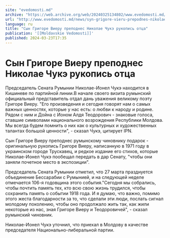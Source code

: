 ```yaml
---
site: "evedomosti.md"
archive: "https://web.archive.org/web/20240325134802/www.evedomosti.md/news/syn-grigore-vieru-prepodnes-nikolae-chuke-rukopis-otca"
url: "http://www.evedomosti.md/news/syn-grigore-vieru-prepodnes-nikolae-chuke-rukopis-otca"
language: ru
title: "Сын Григоре Виеру преподнес Николае Чукэ рукопись отца"
publication: '[[Moldavskie Vedomosti]]'
published: 2024-03-23T17:35
---
```


# Сын Григоре Виеру преподнес Николае Чукэ рукопись отца

Председатель Сената Румынии Николае-Ионел Чукэ находится в Кишиневе по партийной линии.В начале своего визита румынский официальный представитель отдал дань уважения великому поэту Григоре Виеру. "Его произведения и сегодня говорят нам о самых важных ценностях, которые у нас есть: о любви к народу и родине. Рядом с ним и Дойна с Ионом Алдя Теодорович - знаковые голоса, ставшие символами национального возрождения Республики Молдова. Мы всегда будем помнить о них как о культурных и художественных талантах большой ценности", - сказал Чукэ, цитирует IPN.

Сын Григоре Виеру преподнес румынскому чиновнику подарок - оригинальную рукопись Григоре Виеру, написанную в 1971 году в украинском городе Трускавец, и редкое издание его стихов, которые Николае-Ионел Чукэ пообещал передать в дар Сенату, "чтобы они заняли почетное место в экспозиции".

Председатель Сената Румынии отметил, что 27 марта празднуется объединение Бессарабии с Румынией, и на следующей неделе отмечается 106-я годовщина этого события."Сегодня мы собрались, чтобы почтить память тех, кто всю свою жизнь трудился, чтобы сохранить память о событии 1918 года. И я думаю, что важно, помимо этого жеста благодарности за то, что сделали эти люди, послать сигнал молодому поколению, чтобы оно продолжало жить так, как жили некоторые из нас, зная Григоре Виеру и Теодоровичей", - сказал румынский чиновник.

Николае-Ионел Чукэ уточнил, что приехал в Молдову в качестве председателя Национально-либеральной партии.